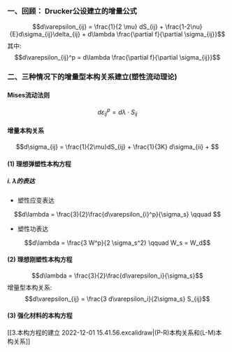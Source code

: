 ### 一、回顾： Drucker公设建立的增量公式

$$d\varepsilon_{ij} = \frac{1}{2 \mu} dS_{ij} + \frac{1-2\nu}{E}d\sigma_{ij}\delta_{ij} + d\lambda \frac{\partial f}{\partial \sigma_{ij}}$$
其中: 
$$d\varepsilon_{ij}^p = d\lambda \frac{\partial f}{\partial \sigma_{ij}}$$

### 二、三种情况下的增量型本构关系建立(塑性流动理论)

#### Mises流动法则

$$d\varepsilon_{ij}^p = d\lambda \cdot S_{ij} \tag{3.34}$$

#### 增量本构关系
$$d\sigma_{ij} = \frac{1}{2\mu}dS_{ij} + \frac{1}{3K} d\sigma_{ii} + $$

#### (1) 理想弹塑性本构方程

##### i. $\lambda$的表达
- 塑性应变表达

$$d\lambda = \frac{3}{2}\frac{d\varepsilon_{i}^p}{\sigma_s} \qquad $$
- 塑性功表达

$$d\lambda = \frac{3 W^p}{2 \sigma_s^2} \qquad W_s = W_d$$


#### (2) 理想刚塑性本构方程

$$d\lambda = \frac{3}{2}\frac{d\varepsilon_i}{\sigma_s}$$
增量型本构关系: 
$$d\varepsilon_{ij} = \frac{3 d\varepsilon_i}{2\sigma_s} S_{ij}$$

#### (3) 强化材料的本构方程

[[3.本构方程的建立 2022-12-01 15.41.56.excalidraw|(P-R)本构关系和(L-M)本构关系]]

